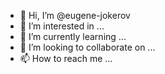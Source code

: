 - 👋 Hi, I’m @eugene-jokerov
- 👀 I’m interested in ...
- 🌱 I’m currently learning ...
- 💞️ I’m looking to collaborate on ...
- 📫 How to reach me ...

<!---
eugene-jokerov/eugene-jokerov is a ✨ special ✨ repository because its `README.md` (this file) appears on your GitHub profile.
You can click the Preview link to take a look at your changes.
--->
